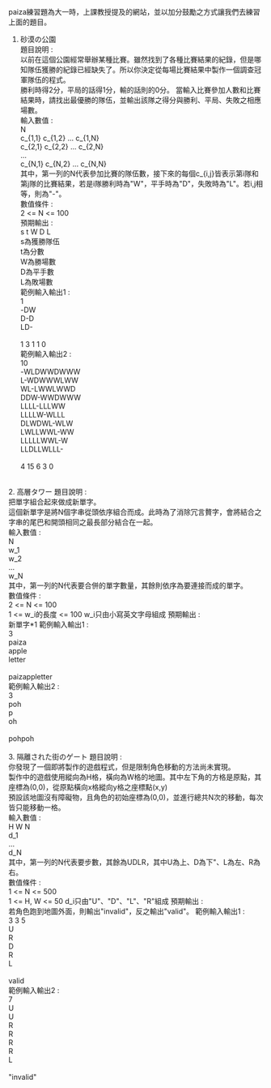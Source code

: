 paiza練習題為大一時，上課教授提及的網站，並以加分鼓勵之方式讓我們去練習上面的題目。<br>
  
1. 砂漠の公園  
    題目說明 : <br>
        以前在這個公園經常舉辦某種比賽。雖然找到了各種比賽結果的紀錄，但是哪知隊伍獲勝的紀錄已經缺失了。所以你決定從每場比賽結果中製作一個調查冠軍隊伍的程式。<br>
        勝利時得2分，平局的話得1分，輸的話則的0分。
        當輸入比賽參加人數和比賽結果時，請找出最優勝的隊伍，並輸出該隊之得分與勝利、平局、失敗之相應場數。<br>
    輸入數值 : <br>
        N<br>
        c_{1,1} c_{1,2} ... c_{1,N}<br>
        c_{2,1} c_{2,2} ... c_{2,N}<br>
        ...<br>
        c_{N,1} c_{N,2} ... c_{N,N}<br>
        其中，第一列的N代表參加比賽的隊伍數，接下來的每個c_{i,j}皆表示第i隊和第j隊的比賽結果，若是i隊勝利時為"W"，平手時為"D"，失敗時為"L"。若i,j相等，則為"-"。<br>
    數值條件 : <br>
        2 <= N <= 100<br>
    預期輸出 : <br>
        s t W D L<br>
        s為獲勝隊伍<br>
        t為分數<br>
        W為勝場數<br>
        D為平手數<br>
        L為敗場數<br>
    範例輸入輸出1 : <br>
        1<br>
        -DW<br>
        D-D<br>
        LD-<br>
    <br>
        1 3 1 1 0<br>
    範例輸入輸出2 : <br>
        10<br>
        -WLDWWDWWW<br>
        L-WDWWWLWW<br>
        WL-LWWLWWD<br>
        DDW-WWDWWW<br>
        LLLL-LLLWW<br>
        LLLLW-WLLL<br>
        DLWDWL-WLW<br>
        LWLLWWL-WW<br>
        LLLLLWWL-W<br>
        LLDLLWLLL-<br>
    <br>
        4 15 6 3 0<br>
<br>
2. 高層タワー
    題目說明 : <br>
        把單字組合起來做成新單字。<br>
        這個新單字是將N個字串從頭依序組合而成。此時為了消除冗言贅字，會將結合之字串的尾巴和開頭相同之最長部分結合在一起。<br>
    輸入數值 : <br>
        N<br>
        w_1<br>
        w_2<br>
        ...<br>
        w_N<br>
        其中，第一列的N代表要合併的單字數量，其餘則依序為要連接而成的單字。<br>
    數值條件 : <br>
        2 <= N <= 100<br>
        1 <= w_i的長度 <= 100
        w_i只由小寫英文字母組成
    預期輸出 : <br>
        新單字*1
    範例輸入輸出1 : <br>
        3<br>
        paiza<br>
        apple<br>
        letter<br>
    <br>
        paizappletter<br>
    範例輸入輸出2 : <br>
        3<br>
        poh<br>
        p<br>
        oh<br>
    <br>
        pohpoh<br>
<br>
3. 隔離された街のゲート
    題目說明 : <br>
        你發現了一個即將製作的遊戲程式，但是限制角色移動的方法尚未實現。<br>
        製作中的遊戲使用縱向為H格，橫向為W格的地圖。其中左下角的方格是原點，其座標為(0,0)，從原點橫向x格縱向y格之座標點(x,y)<br>
        預設該地圖沒有障礙物，且角色的初始座標為(0,0)，並進行總共N次的移動，每次皆只能移動一格。<br>
    輸入數值 : <br>
        H W N<br>
        d_1<br>
        ...<br>
        d_N<br>
        其中，第一列的N代表要步數，其餘為UDLR，其中U為上、D為下"、L為左、R為右。<br>
    數值條件 : <br>
        1 <= N <= 500<br>
        1 <= H, W <= 50
        d_i只由"U"、"D"、"L"、"R"組成
    預期輸出 : <br>
        若角色跑到地圖外面，則輸出"invalid"，反之輸出"valid"。
    範例輸入輸出1 : <br>
        3 3 5<br>
        U<br>
        R<br>
        D<br>
        R<br>
        L<br>
    <br>
        valid<br>
    範例輸入輸出2 : <br>
        7<br>
        U<br>
        U<br>
        R<br>
        R<br>
        R<br>
        R<br>
        L<br>
    <br>
        "invalid"<br>